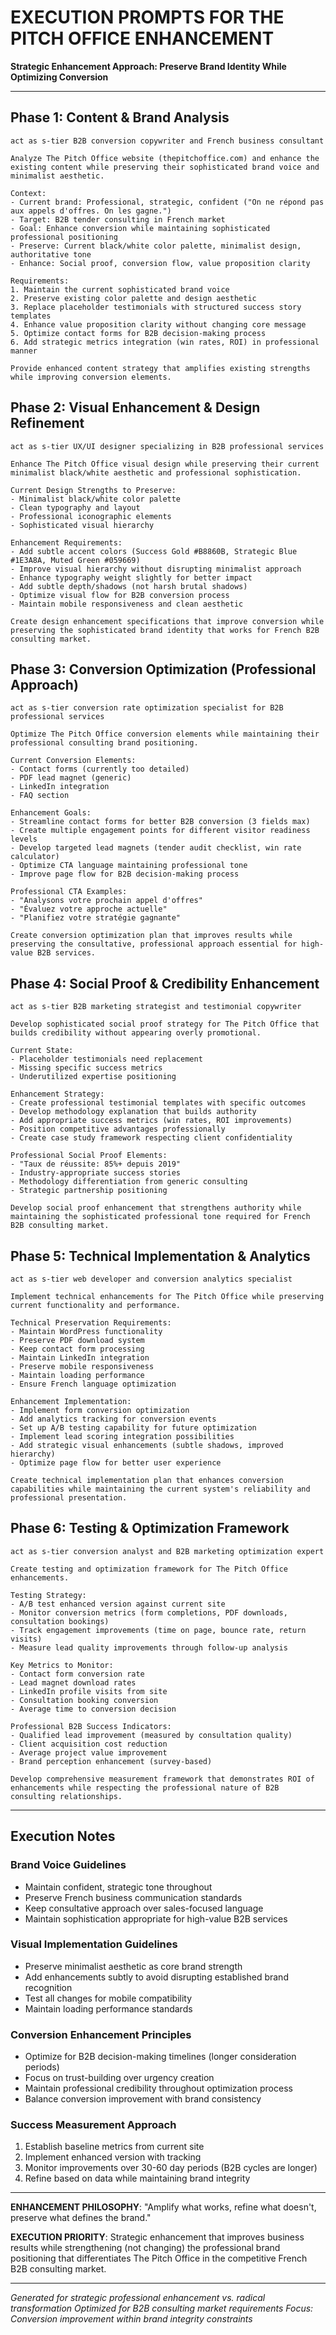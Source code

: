 # EXECUTION PROMPTS FOR THE PITCH OFFICE ENHANCEMENT

**Strategic Enhancement Approach: Preserve Brand Identity While Optimizing Conversion**

---

## Phase 1: Content & Brand Analysis
```
act as s-tier B2B conversion copywriter and French business consultant

Analyze The Pitch Office website (thepitchoffice.com) and enhance the existing content while preserving their sophisticated brand voice and minimalist aesthetic.

Context:
- Current brand: Professional, strategic, confident ("On ne répond pas aux appels d'offres. On les gagne.")
- Target: B2B tender consulting in French market
- Goal: Enhance conversion while maintaining sophisticated professional positioning
- Preserve: Current black/white color palette, minimalist design, authoritative tone
- Enhance: Social proof, conversion flow, value proposition clarity

Requirements:
1. Maintain the current sophisticated brand voice
2. Preserve existing color palette and design aesthetic
3. Replace placeholder testimonials with structured success story templates
4. Enhance value proposition clarity without changing core message
5. Optimize contact forms for B2B decision-making process
6. Add strategic metrics integration (win rates, ROI) in professional manner

Provide enhanced content strategy that amplifies existing strengths while improving conversion elements.
```

## Phase 2: Visual Enhancement & Design Refinement
```
act as s-tier UX/UI designer specializing in B2B professional services

Enhance The Pitch Office visual design while preserving their current minimalist black/white aesthetic and professional sophistication.

Current Design Strengths to Preserve:
- Minimalist black/white color palette
- Clean typography and layout
- Professional iconographic elements
- Sophisticated visual hierarchy

Enhancement Requirements:
- Add subtle accent colors (Success Gold #B8860B, Strategic Blue #1E3A8A, Muted Green #059669)
- Improve visual hierarchy without disrupting minimalist approach
- Enhance typography weight slightly for better impact
- Add subtle depth/shadows (not harsh brutal shadows)
- Optimize visual flow for B2B conversion process
- Maintain mobile responsiveness and clean aesthetic

Create design enhancement specifications that improve conversion while preserving the sophisticated brand identity that works for French B2B consulting market.
```

## Phase 3: Conversion Optimization (Professional Approach)
```
act as s-tier conversion rate optimization specialist for B2B professional services

Optimize The Pitch Office conversion elements while maintaining their professional consulting brand positioning.

Current Conversion Elements:
- Contact forms (currently too detailed)
- PDF lead magnet (generic)
- LinkedIn integration
- FAQ section

Enhancement Goals:
- Streamline contact forms for better B2B conversion (3 fields max)
- Create multiple engagement points for different visitor readiness levels
- Develop targeted lead magnets (tender audit checklist, win rate calculator)
- Optimize CTA language maintaining professional tone
- Improve page flow for B2B decision-making process

Professional CTA Examples:
- "Analysons votre prochain appel d'offres"
- "Évaluez votre approche actuelle"
- "Planifiez votre stratégie gagnante"

Create conversion optimization plan that improves results while preserving the consultative, professional approach essential for high-value B2B services.
```

## Phase 4: Social Proof & Credibility Enhancement
```
act as s-tier B2B marketing strategist and testimonial copywriter

Develop sophisticated social proof strategy for The Pitch Office that builds credibility without appearing overly promotional.

Current State:
- Placeholder testimonials need replacement
- Missing specific success metrics
- Underutilized expertise positioning

Enhancement Strategy:
- Create professional testimonial templates with specific outcomes
- Develop methodology explanation that builds authority
- Add appropriate success metrics (win rates, ROI improvements)
- Position competitive advantages professionally
- Create case study framework respecting client confidentiality

Professional Social Proof Elements:
- "Taux de réussite: 85%+ depuis 2019"
- Industry-appropriate success stories
- Methodology differentiation from generic consulting
- Strategic partnership positioning

Develop social proof enhancement that strengthens authority while maintaining the sophisticated professional tone required for French B2B consulting market.
```

## Phase 5: Technical Implementation & Analytics
```
act as s-tier web developer and conversion analytics specialist

Implement technical enhancements for The Pitch Office while preserving current functionality and performance.

Technical Preservation Requirements:
- Maintain WordPress functionality
- Preserve PDF download system
- Keep contact form processing
- Maintain LinkedIn integration
- Preserve mobile responsiveness
- Maintain loading performance
- Ensure French language optimization

Enhancement Implementation:
- Implement form conversion optimization
- Add analytics tracking for conversion events
- Set up A/B testing capability for future optimization
- Implement lead scoring integration possibilities
- Add strategic visual enhancements (subtle shadows, improved hierarchy)
- Optimize page flow for better user experience

Create technical implementation plan that enhances conversion capabilities while maintaining the current system's reliability and professional presentation.
```

## Phase 6: Testing & Optimization Framework
```
act as s-tier conversion analyst and B2B marketing optimization expert

Create testing and optimization framework for The Pitch Office enhancements.

Testing Strategy:
- A/B test enhanced version against current site
- Monitor conversion metrics (form completions, PDF downloads, consultation bookings)
- Track engagement improvements (time on page, bounce rate, return visits)
- Measure lead quality improvements through follow-up analysis

Key Metrics to Monitor:
- Contact form conversion rate
- Lead magnet download rates
- LinkedIn profile visits from site
- Consultation booking conversion
- Average time to conversion decision

Professional B2B Success Indicators:
- Qualified lead improvement (measured by consultation quality)
- Client acquisition cost reduction
- Average project value improvement
- Brand perception enhancement (survey-based)

Develop comprehensive measurement framework that demonstrates ROI of enhancements while respecting the professional nature of B2B consulting relationships.
```

---

## Execution Notes

### Brand Voice Guidelines
- Maintain confident, strategic tone throughout
- Preserve French business communication standards
- Keep consultative approach over sales-focused language
- Maintain sophistication appropriate for high-value B2B services

### Visual Implementation Guidelines
- Preserve minimalist aesthetic as core brand strength
- Add enhancements subtly to avoid disrupting established brand recognition
- Test all changes for mobile compatibility
- Maintain loading performance standards

### Conversion Enhancement Principles
- Optimize for B2B decision-making timelines (longer consideration periods)
- Focus on trust-building over urgency creation
- Maintain professional credibility throughout optimization process
- Balance conversion improvement with brand consistency

### Success Measurement Approach
1. Establish baseline metrics from current site
2. Implement enhanced version with tracking
3. Monitor improvements over 30-60 day periods (B2B cycles are longer)
4. Refine based on data while maintaining brand integrity

---

**ENHANCEMENT PHILOSOPHY**: "Amplify what works, refine what doesn't, preserve what defines the brand."

**EXECUTION PRIORITY**: Strategic enhancement that improves business results while strengthening (not changing) the professional brand positioning that differentiates The Pitch Office in the competitive French B2B consulting market.

---

*Generated for strategic professional enhancement vs. radical transformation*
*Optimized for B2B consulting market requirements*
*Focus: Conversion improvement within brand integrity constraints*